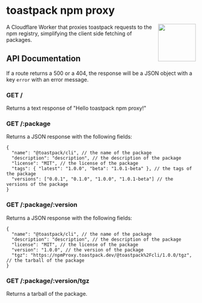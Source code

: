 # toastpack npm proxy

<img align="right" width="100" height="100" src="https://avatars.githubusercontent.com/u/99932849?s=400&u=3ab49df1af27e67db481c8ed7328010ff07ef81a&v=4">

A Cloudflare Worker that proxies toastpack requests to the npm registry, simplifying the client side fetching of packages.

## API Documentation

If a route returns a 500 or a 404, the response will be a JSON object with a key `error` with an error message.

### GET /

Returns a text response of "Hello toastpack npm proxy!"

### GET /:package

Returns a JSON response with the following fields:

```json5
{
  "name": "@toastpack/cli", // the name of the package
  "description": "description", // the description of the package
  "license": "MIT", // the license of the package
  "tags": { "latest": "1.0.0", "beta": "1.0.1-beta" }, // the tags of the package
  "versions": ["0.0.1", "0.1.0", "1.0.0", "1.0.1-beta"] // the versions of the package
}
```

### GET /:package/:version

Returns a JSON response with the following fields:

```json5
{
  "name": "@toastpack/cli", // the name of the package
  "description": "description", // the description of the package
  "license": "MIT", // the license of the package
  "version": "1.0.0", // the version of the package
  "tgz": "https://npmProxy.toastpack.dev/@toastpack%2Fcli/1.0.0/tgz", // the tarball of the package
}
```

### GET /:package/:version/tgz

Returns a tarball of the package.